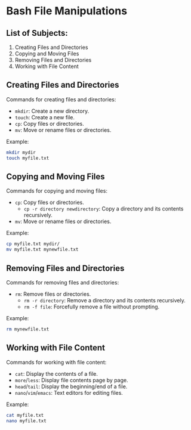 # Bash File Manipulations

## List of Subjects:

1. Creating Files and Directories
2. Copying and Moving Files
3. Removing Files and Directories
4. Working with File Content

## Creating Files and Directories

Commands for creating files and directories:
- `mkdir`: Create a new directory.
- `touch`: Create a new file.
- `cp`: Copy files or directories.
- `mv`: Move or rename files or directories.

Example:
```bash
mkdir mydir
touch myfile.txt
```

## Copying and Moving Files

Commands for copying and moving files:
- `cp`: Copy files or directories.
  - `cp -r directory newdirectory`: Copy a directory and its contents recursively.
- `mv`: Move or rename files or directories.

Example:
```bash
cp myfile.txt mydir/
mv myfile.txt mynewfile.txt
```

## Removing Files and Directories

Commands for removing files and directories:
- `rm`: Remove files or directories.
  - `rm -r directory`: Remove a directory and its contents recursively.
  - `rm -f file`: Forcefully remove a file without prompting.

Example:
```bash
rm mynewfile.txt
```

## Working with File Content

Commands for working with file content:
- `cat`: Display the contents of a file.
- `more`/`less`: Display file contents page by page.
- `head`/`tail`: Display the beginning/end of a file.
- `nano`/`vim`/`emacs`: Text editors for editing files.

Example:
```bash
cat myfile.txt
nano myfile.txt
```